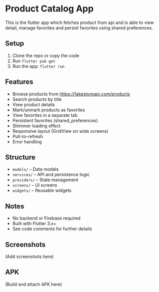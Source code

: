 # Product Catalog App

This is the flutter app which fetches product from api and is able to view detail, manage favorites and persist favorites using shared preferences.

## Setup
1. Clone the repo or copy the code
2. Run `flutter pub get`
3. Run the app: `flutter run`

## Features
- Browse products from https://fakestoreapi.com/products
- Search products by title
- View product details
- Mark/unmark products as favorites
- View favorites in a separate tab
- Persistent favorites (shared_preferences)
- Shimmer loading effect
- Responsive layout (GridView on wide screens)
- Pull-to-refresh
- Error handling

## Structure
- `models/` – Data models
- `services/` – API and persistence logic
- `providers/` – State management
- `screens/` – UI screens
- `widgets/` – Reusable widgets

## Notes
- No backend or Firebase required
- Built with Flutter 3.x+
- See code comments for further details

## Screenshots
(Add screenshots here)

## APK
(Build and attach APK here)
